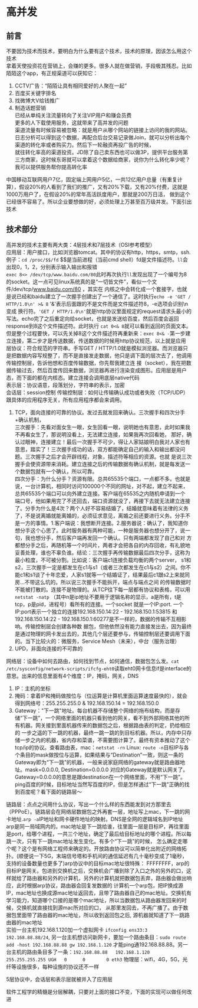 # 高并发

## 前言

不要因为技术而技术，要明白为什么要有这个技术，技术的原理，因该怎么用这个技术  
拿着天使投资花在营销上，会赚的更多。很多人就在做营销，手段极其残忍。比如陌陌这个app，有正规渠道可以获知它：  
1. CCTV广告：“陌陌让具有相同爱好的人聚在一起”  
2. 百度买关键字排名  
3. 找微博大V给钱推广  
4. 制造话题营销   
已经从单纯关注流量转向了关注VIP用户和赚会员费  
更多的人下载使用服务，这就带来了高并发的问题  
渠道流量有时候容易被忽略：就是用户从哪个网站的链接上访问的我的网站。日志分析可以得到这个数据，再配合后台交易记录做Join，就可以分析出每个渠道的转化率或者购买力。然后下一轮融资再投广告的时候，  
就往转化率高的渠道投资。JD除了自己卖东西也可以做3P，提供平台服务第三方商家，这时候东哥就可以拿着这个数据给商家，说你为什么转化率少呢？我可以提供服务帮你提高转化率  

中国移动互联网用户7亿，固定端上网用户5亿，一共12亿用户总量（有重复计算），假设20%的人看到了我们的推广，又有20%下载，又有20%付费，这就是1000万用户了，在假设20%的常年高活跃度用户，那就是200万日活，
做到这个已经很不容易了。所以企业要想做的好，必须处理上万甚至百万级并发。下面引出技术

## 技术部分

高并发的技术主要有两大类：4层技术和7层技术（OSI参考模型）  
应用层：用户接口，比如浏览器tomcat。其中的协议有http，https，smtp，ssh.例子：```cd /proc/$$/fd```  $$是当前进程（当前cmd shell）fd是文件描述符。```ll```会出现0，1，2，分别表示输入输出和报错  
       ```exec 8<> /dev/tcp/www.baidu.com/80```此时再次执行```ll```发现出现了一个编号为8的socket。这一点可见linux系统真的是“一切皆文件”，看似一个文件/dev/tcp/www.baidu.com/80 ，其实在
       内核之中会转化成一个套接字，也就是说已经和baidu建立了一次握手创建出了一个通信了。这时执行```echo -e 'GET / HTTP/1.0\n' >& 8``` '&'表示后面跟的不是文件而是文件描述符8，-e选项会识别\n变成
       换行符。```'GET / HTTP/1.0\n'```就是http协议里面规定的request请求头最小的写法。echo完了之后重定向给socket，也就是发送给百度，然后百度会返回response到8这个文件描述符。此时执行
       ```cat 0<& 8```就可以看到返回的页面文本。但是整个过程要快，可以先关掉8这个文件描述符再重新来：```exec 8<& -```第一步建立连接，第二步才是传送数据，传送数据的时候用http协议规范，以上就是应用
       层协议：符合规范的字符串。手写GET / HTTP/1.0就是模拟浏览器。而浏览器只是把数据内容写规整了，而不是直接发走数据，他只是调下面的层次去了，他调用传输控制层，告诉他想和百度传输数据，你先帮我建立连
       接（socket），我在把数据传输过去，然后百度传回来数据，浏览器再进行渲染变成图形。应用层是用户态，而下面的都在内核态。建立连接会调用底层native代码  
表示层：协议语意，段落划分，字符串的表示，加密  
会话层：session控制
传输控制层：如何让传输确认成功或者失败（TCP/UDP）跟具体的应用程序无关，所有应用程序都会来调用。  
1. TCP，面向连接的可靠的协议。发过去就发回来确认。三次握手和四次分手+确认机制，  
	三次握手：先看对面女生一眼，女生回看一眼，说明她也有意思，此时如果我不再看女生了，那说明没看上，无法建立连接，如果我再次回看她，
	那好，确认过眼神，连接建立！最后一次握手不可少，得让人家姑娘明白我对人家也有意思，踏实了！三次握手成功的话，双方都能确定自己的输入和输出都没问题。三次握手之后才会开辟线程，对象，描述符等相应的资源。也就
	是说三次握手会使资源带来消耗。建立连接之后的传输数据有确认机制，就是每发送一个数据包就有一个确认，所以可靠。  
	四次分手：为什么分手？资源有限。总共65535个端口，一点都不多。也就是说，一台计算机，相同时访问100000个不同的网址，对不起，建立不起来，总共65535个端口可以向外建立连接。客户端在65535之内随机申请到一个
	端口号，他如果用完了不还回去，端口资源就没了，再接下去就无法建立连接了。分手为什么是4次？两个人好不容易结婚了，结婚就意味着有法律的义务了，不是说离婚就能离婚的，必须征求意见，离婚之前还要进行义务。分手不
	是一方的事情。1.客户端说：我想断开连接。2.服务器说：确认了，我知道你想分手这个心思了。此时服务器有两种可能，一种是服务器也想分开了，说一句，我也想分手，然后客户端再发回一个确认。只有两端都发现了自己和对
	方都想分手之后，再随机等一个时间片，两者才会把各自的内存回收，有礼貌地妥善处理，谁也不辜负谁。结论：三次握手再传输数据最后四次分手，这称为最小粒度，不可被分割。比如说：客户端c1连接负载均衡的两个server，
	s1和s2，三次握手一定是都发生在c1与s1（或者三次都发生在c1与s2）之间。你不能c1和s1谈了十年恋爱，人家s1就等一个结婚证了，结果最后c1跟s2上来就同房...不带这么坑的。所以说三次握手不能拆开，端点与端点之间
	的传输数据时不能被打散的。连接不是物理的。从TCP往下每一层都有协议和表格，可以用```netstat -natp``` （其中n是ip地址不要用于逻辑名称的显示，a是所有，t是tcp，p是pid，进程号）看所有的连接。一个socket
	就是一个IP:port. 一个IP:port表示一个独立的连接192.168.150.14:22 - 192.168.150.1:53815 和 192.168.150.14:22 - 192.168.150.1:60277是不一样的，数据的传输不互相影响。传输控制层会创建各种数
	据包，但他依然没有能力直接发出去，因为最终是通过物理的网卡发出去的，其他几个层还要参与，传输控制层还要调用下面的。当下比较火的：微服务，Service Mesh（未来），中台（服务治理）  
2. UPD，非面向连接的不可靠的  

网络层：设备中如何去路由，如何找到节点，如何通信，数据包怎么发。```cat /etc/sysconfig/network-scripts/ifcfg-eht0```读取eht0网卡信息if是interface的意思。出来的信息里面有4个维度：IP，掩码，网关，DNS
 
1. IP：主机的坐标  
2. 掩码：拿着IP和掩码做按位与（位运算是计算机里面运算速度最快的），就会得到网络号：255.255.255.0 & 192.168.150.14 = 192.168.150.0
3. Gateway："下一跳"地址。每台机器不存储整个网络的拖布结构，而是存储“下一跳”，一个网络里面的机器只看到他的网关，看不到外部网络其他的所有机器。网关接到里面机器传来的数据包之后，根据路由表的判定，扔给相应的
	一步之遥的下一跳的机器，最终一跳一跳的到目标机器。所以，内存中只存储一步之内的机器，省内存和菜谱，不需要图计算了。最终有资本推动了这个tcp/ip的协议。查看路由表，mac：```netstat -rn``` Linux:
	```route -n```目标IP与各个条目的mask做按位与运算，如果结果与“Destination”一致，则这一条的Gateway即为“下一跳”的机器，一般来说家庭网络的gateway就是路由器地址。mask=0.0.0.0, Destination=0.0.0.0
	对应的Gateway就是默认网关了。Gateway=0.0.0.0的意思是跟destination在一个网络里面，不用“下一跳”。ping百度的时候，目标地址当然写百度的IP，但是怎样通过“下一跳”正确的找到百度呢？看下面的链路层～   
	
链路层：点点之间用什么协议，写出一个什么样的东西能发到对方那里去（PPPoE）。链路层会在网络层数据包之外再套一层，地址写上mac，下一跳的网卡地址.```arp -a```IP地址和网卡硬件地址的映射。DNS是全网的逻辑域名到IP地址
	   arp是同一局域网内的。mac地址是下一跳给谁，往里面一层是目标IP，再往里面是port，给哪个进程，一共三个地址，确定了最后给目标地址的哪个进程。所以每跳一次，只有下一跳mac地址发生变化。有多个“下一跳”的时候，
	   怎么确定走哪个呢？这个是有网络工程师来确定的。开放路由协议可以简单化出附近的网络拓扑。(顺便说一下5G，末端信号塔和手机间的通信延迟有几十毫秒变成了1毫秒，支持的设备数量也更多了)arp协议中的目标mac地址很特殊：
	   FFFFFFFF，arp的目标IP是网关。包进到交换机之后，交换机会广播到除了入口之外的另外的口，这样就给了路由器和另外的计算机，另外的计算机就把数据包丢弃，路由器会做出响应，此时根据arp协议，路由器会回复发数据的
	   计算机一个arp包，把IP换成源IP，mac地址也换成源mac地址返回去，且带了路由器自己的mac地址。交换机有学习能力，知道哪个口接的是哪个mac地址，所以当数据包从路由器发回来的时候，交换机就直接找到源mac所对应的口，
	   从那里发回去，不再广播了。由于数据包里面带了路由器的mac地址，所以收到返回包之后, 源机器就知道了下一跳路由器的mac地址  
	   实验一台主机192.168.1.120加一个虚拟网卡 ```ifconfig ens33:3 192.168.88.88/24```, 另一台主机想访问新网卡，要加一个路由条目：```sudo route add -host 192.168.88.88 gw 192.168.1.120```
	   才能ping通192.168.88.88。另一台主机的路由条目多了一条：```192.168.88.88   192.168.1.120   255.255.255.255 UGH   0      0        0 eth3```
物理层：wifi，4G，5G，光纤等设施很多，每种设施的协议还不一样  

5层协议中，会话层和表示层就被并入了应用层  

软件工程学的精髓是分层解耦，只要对上面的接口不变，下面的实现可以做任何改进